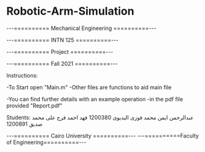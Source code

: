 # Robotic-Arm-Simulation
---========== Mechanical Engineering ==========---

---==========       INTN 125         ==========---

---==========        Project         ==========---

---==========       Fall 2021        ==========---

Instructions:

-To Start open "Main.m"
-Other files are functions to aid main file

-You can find further details with an example operation
-in the pdf file provided "Report.pdf"


Students:
عبدالرحمن ايمن محمد فوزى البديوى	1200380
فهد احمد فرج على محمد صديق	1200891

 

---==========   Cairo University   ==========---
---==========Faculty of Engineering==========---
